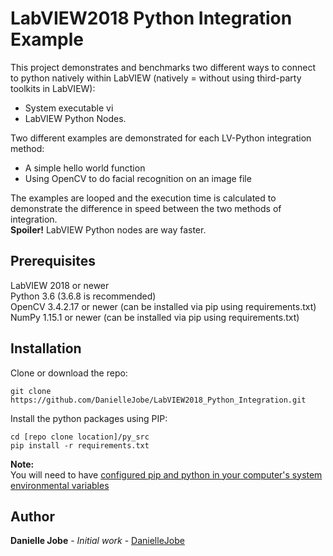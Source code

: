 # LabVIEW2018 Python Integration Example

This project demonstrates and benchmarks two different ways to connect to python natively within LabVIEW (natively = without using third-party toolkits in LabVIEW):
* System executable vi  
* LabVIEW Python Nodes. 

Two different examples are demonstrated for each LV-Python integration method:
* A simple hello world function
* Using OpenCV to do facial recognition on an image file

The examples are looped and the execution time is calculated to demonstrate the difference in speed between the two methods of integration.  
**Spoiler!** LabVIEW Python nodes are way faster. 

## Prerequisites
LabVIEW 2018 or newer  
Python 3.6 (3.6.8 is recommended)  
OpenCV 3.4.2.17 or newer (can be installed via pip using requirements.txt)  
NumPy 1.15.1 or newer (can be installed via pip using requirements.txt)  

## Installation 
Clone or download the repo:  

    git clone https://github.com/DanielleJobe/LabVIEW2018_Python_Integration.git

Install the python packages using PIP: 

    cd [repo clone location]/py_src
    pip install -r requirements.txt

**Note:**  
You will need to have [configured pip and python in your computer's system environmental variables](https://www.computerhope.com/issues/ch000549.htm)

## Author

**Danielle Jobe** - *Initial work* - [DanielleJobe](https://github.com/DanielleJobe)
